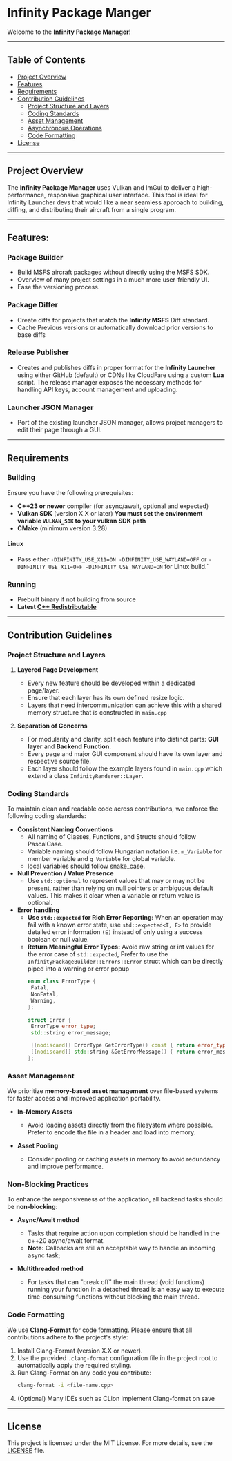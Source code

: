 # Infinity Package Manger

Welcome to the **Infinity Package Manager**!

---

## Table of Contents

- [Project Overview](#project-overview)
- [Features](#features)
- [Requirements](#requirements)
- [Contribution Guidelines](#contribution-guidelines)
    - [Project Structure and Layers](#project-structure-and-layers)
    - [Coding Standards](#coding-standards)
    - [Asset Management](#asset-management)
    - [Asynchronous Operations](#non-blocking-practices)
    - [Code Formatting](#code-formatting)
- [License](#license)

---

## Project Overview

The **Infinity Package Manager** uses Vulkan and ImGui to deliver a high-performance, responsive graphical user interface. This tool is ideal for Infinity Launcher devs that would like a near seamless
approach to building, diffing, and distributing their aircraft from a single program.

---

## Features:

### Package Builder

- Build MSFS aircraft packages without directly using the MSFS SDK.
- Overview of many project settings in a much more user-friendly UI.
- Ease the versioning process.

### Package Differ

- Create diffs for projects that match the **Infinity MSFS** Diff standard.
- Cache Previous versions or automatically download prior versions to base diffs

### Release Publisher

- Creates and publishes diffs in proper format for the **Infinity Launcher** using either GitHub (default) or CDNs like CloudFare using a custom **Lua** script. The release manager exposes the
  necessary methods for handling API keys, account management and uploading.

### Launcher JSON Manager

- Port of the existing launcher JSON manager, allows project managers to edit their page through a GUI.

---

## Requirements

### Building

Ensure you have the following prerequisites:

- **C++23 or newer** compiler (for async/await, optional and expected)
- **Vulkan SDK** (version X.X or later) **You must set the environment variable `VULKAN_SDK` to your vulkan SDK path**
- **CMake** (minimum version 3.28)

#### Linux

- Pass either `-DINFINITY_USE_X11=ON -DINFINITY_USE_WAYLAND=OFF` or `-DINFINITY_USE_X11=OFF -DINFINITY_USE_WAYLAND=ON` for Linux build.`

### Running

- Prebuilt binary if not building from source
- **Latest [C++ Redistributable](https://aka.ms/vs/17/release/vc_redist.x64.exe)**

---

## Contribution Guidelines

### Project Structure and Layers

1. **Layered Page Development**
    - Every new feature should be developed within a dedicated page/layer.
    - Ensure that each layer has its own defined resize logic.
    - Layers that need intercommunication can achieve this with a shared memory structure that is constructed in `main.cpp`

2. **Separation of Concerns**
    - For modularity and clarity, split each feature into distinct parts: **GUI layer** and **Backend Function**.
    - Every page and major GUI component should have its own layer and respective source file.
    - Each layer should follow the example layers found in `main.cpp` which extend a class `InfinityRenderer::Layer`.

### Coding Standards

To maintain clean and readable code across contributions, we enforce the following coding standards:

- **Consistent Naming Conventions**
    - All naming of Classes, Functions, and Structs should follow PascalCase.
    - Variable naming should follow Hungarian notation i.e. `m_Variable` for member variable and `g_Variable` for global variable.
    - local variables should follow snake_case.
- **Null Prevention / Value Presence**
    - Use `std::optional` to represent values that may or may not be present, rather than relying on null pointers or ambiguous default values. This makes it clear when a variable or return value is
      optional.
- **Error handling**
    - **Use `std::expected` for Rich Error Reporting:** When an operation may fail with a known error state, use `std::expected<T, E>` to provide detailed error information `(E)` instead of only
      using
      a
      success boolean or null value.
    - **Return Meaningful Error Types:** Avoid raw string or int values for the error case of `std::expected`, Prefer to use the `InfinityPackageBuilder::Errors::Error` struct which can be
      directly piped into a warning or error popup
        ```cpp
       enum class ErrorType {
         Fatal,
         NonFatal,
         Warning,
      };
          
      struct Error {
         ErrorType error_type;
         std::string error_message;
  
         [[nodiscard]] ErrorType GetErrorType() const { return error_type; }
         [[nodiscard]] std::string &GetErrorMessage() { return error_message; }
      };
      ```

### Asset Management

We prioritize **memory-based asset management** over file-based systems for faster access and improved application portability.

- **In-Memory Assets**
    - Avoid loading assets directly from the filesystem where possible. Prefer to encode the file in a header and load into memory.

- **Asset Pooling**
    - Consider pooling or caching assets in memory to avoid redundancy and improve performance.

### Non-Blocking Practices

To enhance the responsiveness of the application, all backend tasks should be **non-blocking**:

- **Async/Await method**
    - Tasks that require action upon completion should be handled in the c++20 async/await format.
    - **Note:** Callbacks are still an acceptable way to handle an incoming async task;

- **Multithreaded method**
    - For tasks that can "break off" the main thread (void functions) running your function in a detached thread is an easy way to execute time-consuming functions without blocking the main thread.

### Code Formatting

We use **Clang-Format** for code formatting. Please ensure that all contributions adhere to the project's style:

1. Install Clang-Format (version X.X or newer).
2. Use the provided `.clang-format` configuration file in the project root to automatically apply the required styling.
3. Run Clang-Format on any code you contribute:
   ```bash
   clang-format -i <file-name.cpp>
    ```
4. (Optional) Many IDEs such as CLion implement Clang-format on save

---

## License

This project is licensed under the MIT License. For more details, see the [LICENSE](LICENSE) file.